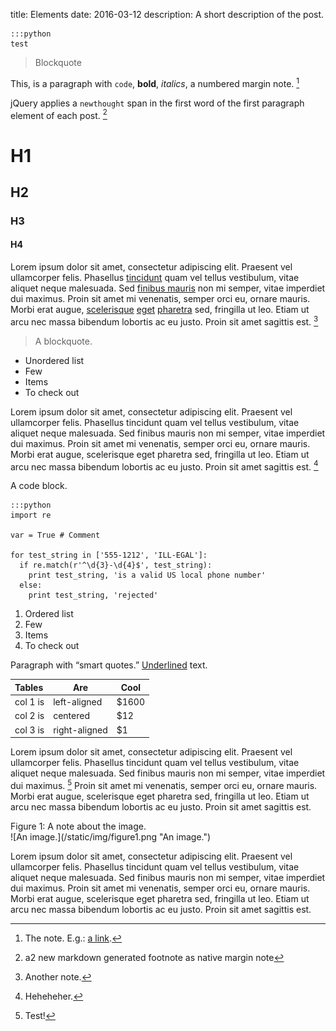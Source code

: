 title: Elements
date: 2016-03-12
description: A short description of the post.

    :::python
    test

> Blockquote

This, is a paragraph with `code`, **bold**, *italics*, a numbered margin note. [^firstnote]

jQuery applies a `newthought` span in the first word of the first paragraph element of each post. [^asd]

# H1
## H2
### H3
#### H4

Lorem ipsum dolor sit amet, consectetur adipiscing elit. Praesent vel ullamcorper felis. Phasellus <a href="#">tincidunt</a> quam vel tellus vestibulum, vitae aliquet neque malesuada. Sed <a href="#">finibus mauris</a> non mi semper, vitae imperdiet dui maximus. Proin sit amet mi venenatis, semper orci eu, ornare mauris. Morbi erat augue, <a href="#">scelerisque</a> <a href="#">eget</a> <a href="#">pharetra</a> sed, fringilla ut leo. Etiam ut arcu nec massa bibendum lobortis ac eu justo. Proin sit amet sagittis est. [^note]

> A blockquote.

* Unordered list
* Few
* Items
* To check out

Lorem ipsum dolor sit amet, consectetur adipiscing elit. Praesent vel ullamcorper felis. Phasellus tincidunt quam vel tellus vestibulum, vitae aliquet neque malesuada. Sed finibus mauris non mi semper, vitae imperdiet dui maximus. Proin sit amet mi venenatis, semper orci eu, ornare mauris. Morbi erat augue, scelerisque eget pharetra sed, fringilla ut leo. Etiam ut arcu nec massa bibendum lobortis ac eu justo. Proin sit amet sagittis est. [^stuff]

A code block.
    
    :::python
    import re

    var = True # Comment

    for test_string in ['555-1212', 'ILL-EGAL']:
      if re.match(r'^\d{3}-\d{4}$', test_string):
        print test_string, 'is a valid US local phone number'
      else:
        print test_string, 'rejected'

1. Ordered list
2. Few
3. Items
4. To check out

Paragraph with “smart quotes.” <u>Underlined</u> text.

| Tables   |      Are      |  Cool |
|:---------|---------------|-------|
| col 1 is |  left-aligned | $1600 |
| col 2 is |    centered   |   $12 |
| col 3 is | right-aligned |    $1 |

Lorem ipsum dolor sit amet, consectetur adipiscing elit. Praesent vel ullamcorper felis. Phasellus tincidunt quam vel tellus vestibulum, vitae aliquet neque malesuada. Sed finibus mauris non mi semper, vitae imperdiet dui maximus. [^inlinen] Proin sit amet mi venenatis, semper orci eu, ornare mauris. Morbi erat augue, scelerisque eget pharetra sed, fringilla ut leo. Etiam ut arcu nec massa bibendum lobortis ac eu justo. Proin sit amet sagittis est.

<figcaption>Figure 1: A note about the image.</figcaption>
![An image.](/static/img/figure1.png "An image.")

Lorem ipsum dolor sit amet, consectetur adipiscing elit. Praesent vel ullamcorper felis. Phasellus tincidunt quam vel tellus vestibulum, vitae aliquet neque malesuada. Sed finibus mauris non mi semper, vitae imperdiet dui maximus. Proin sit amet mi venenatis, semper orci eu, ornare mauris. Morbi erat augue, scelerisque eget pharetra sed, fringilla ut leo. Etiam ut arcu nec massa bibendum lobortis ac eu justo. Proin sit amet sagittis est.

[^firstnote]: The note. E.g.: <a href="#">a link</a>.
[^asd]: a2 new markdown generated footnote as native margin note
[^note]: Another note.
[^stuff]: Heheheher.
[^inlinen]: Test!
